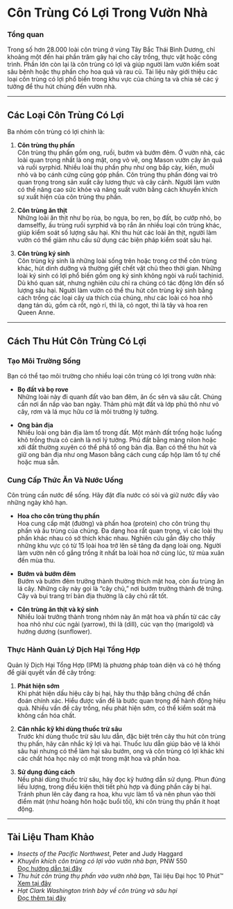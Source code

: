 # Côn Trùng Có Lợi Trong Vườn Nhà

### Tổng quan

Trong số hơn 28.000 loài côn trùng ở vùng Tây Bắc Thái Bình Dương, chỉ khoảng một đến hai phần trăm gây hại cho cây trồng, thực vật hoặc công trình. Phần lớn còn lại là côn trùng có lợi và giúp người làm vườn kiểm soát sâu bệnh hoặc thụ phấn cho hoa quả và rau củ. Tài liệu này giới thiệu các loại côn trùng có lợi phổ biến trong khu vực của chúng ta và chia sẻ các ý tưởng để thu hút chúng đến vườn nhà.

---

## Các Loại Côn Trùng Có Lợi

Ba nhóm côn trùng có lợi chính là:

1. **Côn trùng thụ phấn**  
   Côn trùng thụ phấn gồm ong, ruồi, bướm và bướm đêm. Ở vườn nhà, các loài quan trọng nhất là ong mật, ong vò vẽ, ong Mason vườn cây ăn quả và ruồi syrphid. Nhiều loài thụ phấn phụ như ong bắp cày, kiến, muỗi nhỏ và bọ cánh cứng cũng góp phần. Côn trùng thụ phấn đóng vai trò quan trọng trong sản xuất cây lương thực và cây cảnh. Người làm vườn có thể nâng cao sức khỏe và năng suất vườn bằng cách khuyến khích sự xuất hiện của côn trùng thụ phấn.

2. **Côn trùng ăn thịt**  
   Những loài ăn thịt như bọ rùa, bọ ngựa, bọ ren, bọ đất, bọ cướp nhỏ, bọ damselfly, ấu trùng ruồi syrphid và bọ rắn ăn nhiều loại côn trùng khác, giúp kiểm soát số lượng sâu hại. Khi thu hút các loài ăn thịt, người làm vườn có thể giảm nhu cầu sử dụng các biện pháp kiểm soát sâu hại.

3. **Côn trùng ký sinh**  
   Côn trùng ký sinh là những loài sống trên hoặc trong cơ thể côn trùng khác, hút dinh dưỡng và thường giết chết vật chủ theo thời gian. Những loài ký sinh có lợi phổ biến gồm ong ký sinh không ngòi và ruồi tachinid. Dù khó quan sát, nhưng nghiên cứu chỉ ra chúng có tác động lớn đến số lượng sâu hại. Người làm vườn có thể thu hút côn trùng ký sinh bằng cách trồng các loại cây ưa thích của chúng, như các loài có hoa nhỏ dạng tán dù, gồm cà rốt, ngò rí, thì là, cỏ ngọt, thì là tây và hoa ren Queen Anne.

---

## Cách Thu Hút Côn Trùng Có Lợi

### Tạo Môi Trường Sống

Bạn có thể tạo môi trường cho nhiều loại côn trùng có lợi trong vườn nhà:

- **Bọ đất và bọ rove**  
  Những loài này đi quanh đất vào ban đêm, ăn ốc sên và sâu cắt. Chúng cần nơi ẩn nấp vào ban ngày. Thảm phủ mặt đất và lớp phủ thô như vỏ cây, rơm và lá mục hữu cơ là môi trường lý tưởng.

- **Ong bản địa**  
  Nhiều loài ong bản địa làm tổ trong đất. Một mảnh đất trống hoặc luống khô trồng thưa cỏ cảnh là nơi lý tưởng. Phủ đất bằng màng nilon hoặc xới đất thường xuyên có thể phá tổ ong bản địa. Bạn có thể thu hút và giữ ong bản địa như ong Mason bằng cách cung cấp hộp làm tổ tự chế hoặc mua sẵn.

### Cung Cấp Thức Ăn Và Nước Uống

Côn trùng cần nước để sống. Hãy đặt đĩa nước có sỏi và giữ nước đầy vào những ngày khô hạn.

- **Hoa cho côn trùng thụ phấn**  
  Hoa cung cấp mật (đường) và phấn hoa (protein) cho côn trùng thụ phấn và ấu trùng của chúng. Đa dạng hoa rất quan trọng, vì các loài thụ phấn khác nhau có sở thích khác nhau. Nghiên cứu gần đây cho thấy những khu vực có từ 15 loài hoa trở lên sẽ tăng đa dạng loài ong. Người làm vườn nên cố gắng trồng ít nhất ba loài hoa nở cùng lúc, từ mùa xuân đến mùa thu.

- **Bướm và bướm đêm**  
  Bướm và bướm đêm trưởng thành thường thích mật hoa, còn ấu trùng ăn lá cây. Những cây này gọi là “cây chủ,” nơi bướm trưởng thành đẻ trứng. Cây và bụi trang trí bản địa thường là cây chủ rất tốt.

- **Côn trùng ăn thịt và ký sinh**  
  Nhiều loài trưởng thành trong nhóm này ăn mật hoa và phấn từ các cây hoa nhỏ như cúc ngải (yarrow), thì là (dill), cúc vạn thọ (marigold) và hướng dương (sunflower).

### Thực Hành Quản Lý Dịch Hại Tổng Hợp

Quản lý Dịch Hại Tổng Hợp (IPM) là phương pháp toàn diện và có hệ thống để giải quyết vấn đề cây trồng:

1. **Phát hiện sớm**  
   Khi phát hiện dấu hiệu cây bị hại, hãy thu thập bằng chứng để chẩn đoán chính xác. Hiểu được vấn đề là bước quan trọng để hành động hiệu quả. Nhiều vấn đề cây trồng, nếu phát hiện sớm, có thể kiểm soát mà không cần hóa chất.

2. **Cân nhắc kỹ khi dùng thuốc trừ sâu**  
   Trước khi dùng thuốc trừ sâu lưu dẫn, đặc biệt trên cây thu hút côn trùng thụ phấn, hãy cân nhắc kỹ lợi và hại. Thuốc lưu dẫn giúp bảo vệ lá khỏi sâu hại nhưng có thể làm hại sâu bướm, ong và côn trùng có lợi khác khi các chất hóa học này có mặt trong mật hoa và phấn hoa.

3. **Sử dụng đúng cách**  
   Nếu phải dùng thuốc trừ sâu, hãy đọc kỹ hướng dẫn sử dụng. Phun đúng liều lượng, trong điều kiện thời tiết phù hợp và đúng phần cây bị hại. Tránh phun lên cây đang ra hoa, khu vực làm tổ và nên phun vào thời điểm mát (như hoàng hôn hoặc buổi tối), khi côn trùng thụ phấn ít hoạt động.

---

## Tài Liệu Tham Khảo

- *Insects of the Pacific Northwest*, Peter and Judy Haggard
- *Khuyến khích côn trùng có lợi vào vườn nhà bạn*, PNW 550  
  [Đọc hướng dẫn tại đây](http://ir.library.oregonstate.edu/xmlui/bitstream/handle/1957/38715/pnw550.pdf)
- *Thu hút côn trùng thụ phấn vào vườn nhà bạn*, Tài liệu Đại học 10 Phút™  
  [Xem tại đây](https://www.cmastergardeners.org)
- *Hạt Clark Washington trình bày về côn trùng và sâu hại*  
  [Đọc thêm tại đây](http://www.co.clark.wa.us/recycle/documents/BadBugs.pdf)
